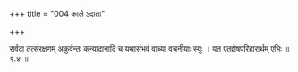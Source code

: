 +++
title = "004 काले ऽदाता"

+++

सर्वदा तत्संरक्षणम् अकुर्वन्तः कन्यादानादि च यथासंभवं वाच्या वचनीयाः स्युः । यत एतद्दोषपरिहारार्थम् एभिः ॥ ९.४ ॥